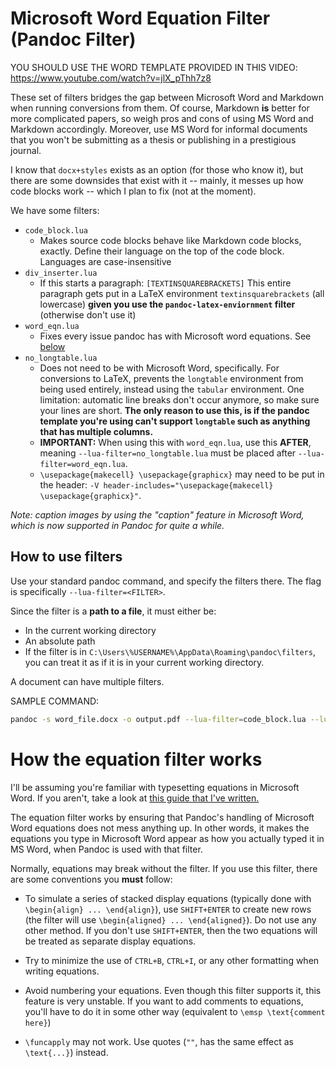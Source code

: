 # Microsoft Word Equation Filter (Pandoc Filter)

YOU SHOULD USE THE WORD TEMPLATE PROVIDED IN THIS VIDEO: <https://www.youtube.com/watch?v=jlX_pThh7z8>

These set of filters bridges the gap between Microsoft Word and Markdown when running conversions from them. Of course, Markdown **is** better for more complicated papers, so weigh pros and cons of using MS Word and Markdown accordingly. Moreover, use MS Word for informal documents that you won't be submitting as a thesis or publishing in a prestigious journal.

I know that `docx+styles` exists as an option (for those who know it), but there are some downsides that exist with it -- mainly, it messes up how code blocks work -- which I plan to fix (not at the moment).

We have some filters:


- `code_block.lua`
  - Makes source code blocks behave like Markdown code blocks, exactly.
      Define their language on the top of the code block. Languages are case-insensitive
- `div_inserter.lua`
  - If this starts a paragraph: `[TEXTINSQUAREBRACKETS]` This entire paragraph gets put in a LaTeX environment `textinsquarebrackets` (all lowercase) **given you use the `pandoc-latex-enviornment` filter** (otherwise don't use it)
- `word_eqn.lua`
  - Fixes every issue pandoc has with Microsoft word equations. See [below](#how-the-equation-filter-works)
- `no_longtable.lua`
  - Does not need to be with Microsoft Word, specifically. For conversions to LaTeX, prevents the `longtable` environment from being used entirely, instead using the `tabular` environment. One limitation: automatic line breaks don't occur anymore, so make sure your lines are short. **The only reason to use this, is if the pandoc template you're using can't support `longtable` such as anything that has multiple columns.**
  - **IMPORTANT:** When using this with `word_eqn.lua`, use this **AFTER**, meaning `--lua-filter=no_longtable.lua` must be placed after `--lua-filter=word_eqn.lua`.
  - `\usepackage{makecell} \usepackage{graphicx}` may need to be put in the header: `-V header-includes="\usepackage{makecell} \usepackage{graphicx}"`.

*Note: caption images by using the "caption" feature in Microsoft Word, which is now supported in Pandoc for quite a while.*

## How to use filters

Use your standard pandoc command, and specify the filters there.
The flag is specifically `--lua-filter=<FILTER>`.

Since the filter is a **path to a file**, it must either be:

- In the current working directory
- An absolute path
- If the filter is in `C:\Users\%USERNAME%\AppData\Roaming\pandoc\filters`, you can treat it as if it is in your current working directory.

A document can have multiple filters.

SAMPLE COMMAND:

```sh
pandoc -s word_file.docx -o output.pdf --lua-filter=code_block.lua --lua-filter=word_eqn.lua
```

# How the equation filter works

I'll be assuming you're familiar with typesetting equations in Microsoft Word. If you aren't, take a look at [this guide that I've written.](docs/msw_eqn_syntax.md)

The equation filter works by ensuring that Pandoc's handling of Microsoft
Word equations does not mess anything up. In other words, it makes
the equations you type in Microsoft Word appear as how you actually
typed it in MS Word, when Pandoc is used with that filter.

Normally, equations may break without the filter. If you use this
filter, there are some conventions you **must** follow:

- To simulate a series of stacked display equations (typically done with `\begin{align} ... \end{align}`), use `SHIFT+ENTER` to create new rows (the filter will use `\begin{aligned} ... \end{aligned}`). Do not use any other method. If you don't use `SHIFT+ENTER`, then the two equations will be treated as separate display equations.

- Try to minimize the use of `CTRL+B`, `CTRL+I`, or any other formatting when writing equations.

- Avoid numbering your equations. Even though this filter supports it, this feature is very unstable. If you want to add comments to equations, you'll have to do it in some other way (equivalent to `\emsp \text{comment here}`)

- `\funcapply` may not work. Use quotes (`""`, has the same effect as `\text{...}`) instead.
